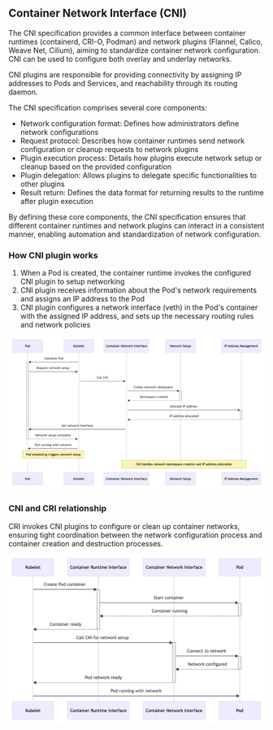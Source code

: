 ## Container Network Interface (CNI)

The CNI specification provides a common interface between container runtimes (containerd, CRI-O, Podman) and network plugins (Flannel, Calico, Weave Net, Cilium), aiming to standardize container network configuration. CNI can be used to configure both overlay and underlay networks.

CNI plugins are responsible for providing connectivity by assigning IP addresses to Pods and Services, and reachability through its routing daemon.

The CNI specification comprises several core components:

- Network configuration format: Defines how administrators define network configurations
- Request protocol: Describes how container runtimes send network configuration or cleanup requests to network plugins
- Plugin execution process: Details how plugins execute network setup or cleanup based on the provided configuration
- Plugin delegation: Allows plugins to delegate specific functionalities to other plugins
- Result return: Defines the data format for returning results to the runtime after plugin execution

By defining these core components, the CNI specification ensures that different container runtimes and network plugins can interact in a consistent manner, enabling automation and standardization of network configuration.

### How CNI plugin works

1. When a Pod is created, the container runtime invokes the configured CNI plugin to setup networking
2. CNI plugin receives information about the Pod's network requirements and assigns an IP address to the Pod
3. CNI plugin configures a network interface (veth) in the Pod's container with the assigned IP address, and sets up the necessary routing rules and network policies

<img src="../assets/CNI-network-creation.png">

### CNI and CRI relationship

CRI invokes CNI plugins to configure or clean up container networks, ensuring tight coordination between the network configuration process and container creation and destruction processes.

<img src="../assets/CNI-CRI.png">
